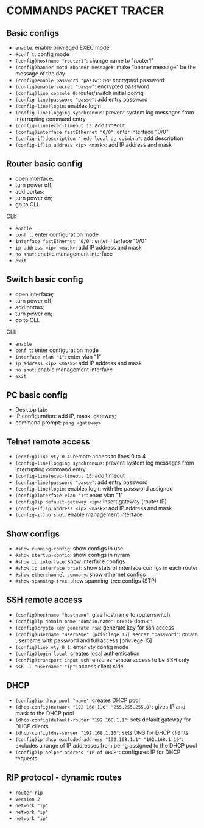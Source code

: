 # COMMANDS PACKET TRACER

## Basic configs
- `enable`: enable privileged EXEC mode
- `#conf t`: config mode
- `(config)hostname "router1"`: change name to "router1"
- `(config)banner motd #banner message#`: make "banner message" be the message of the day
- `(config)enable password "passw"`: not encrypted password
- `(config)enable secret "passw"`: encrypted password
- `(config)line console 0`: router/switch initial config 
- `(config-line)password "passw"`: add entry password
- `(config-line)login`: enables login
- `(config-line)logging synchronous`: prevent system log messages from interrupting command entry
- `(config-line)exec-timeout 15`: add timeout
- `(config)interface fastEthernet "0/0"`: enter interface "0/0"
- `(config-if)description "rede local de coimbra"`: add description
- `(config-if)ip address <ip> <mask>`: add IP address and mask



## Router basic config
- open interface;
- turn power off;
- add portas;
- turn power on;
- go to CLI.

CLI:
- `enable`
- `conf t`: enter configuration mode
- `interface fastEthernet "0/0"`: enter interface "0/0"
- `ip address <ip> <mask>`: add IP address and mask
- `no shut`: enable management interface
- `exit`



## Switch basic config
- open interface;
- turn power off;
- add portas;
- turn power on;
- go to CLI.

CLI:
- `enable`
- `conf t`: enter configuration mode
- `interface vlan "1"`: enter vlan "1"
- `ip address <ip> <mask>`: add IP address and mask
- `no shut`: enable management interface
- `exit`



## PC basic config
- Desktop tab;
- IP configuration: add IP, mask, gateway;
- command prompt: `ping <gateway>`



## Telnet remote access
- `(config)line vty 0 4`: remote access to lines 0 to 4
- `(config-line)logging synchronous`: prevent system log messages from interrupting command entry
- `(config-line)exec-timeout 15`: add timeout
- `(config-line)password "passw"`: add entry password
- `(config-line)login`: enables login with the password assigned
- `(config)interface vlan "1"`: enter vlan "1"
- `(config)ip default-gateway <ip>`: insert gateway (router IP)
- `(config-if)ip address <ip> <mask>`: add IP address and mask
- `(config-if)no shut`: enable management interface



## Show configs
- `#show running-config`: show configs in use
- `#show startup-config`: show configs in nvram
- `#show ip interface`: show interface configs
- `#show ip interface brief`: show stats of interface configs in each router
- `#show etherchannel summary`: show ethernet configs
- `#show spanning-tree`: show spanning-tree configs (STP)



## SSH remote access
- `(config)hostname "hostname"`: give hostname to router/switch
- `(config)ip domain-name "domain.name"`: create domain
- `(config)crypto key generate rsa`: generate key for ssh access
- `(config)username "username" [privilege 15] secret "password"`: create username with password and full access [privilege 15]
- `(config)line vty 0 1`: enter vty config mode
- `(config)login local`: creates local authentication
- `(config)transport input ssh`: ensures remote access to be SSH only
- `ssh -l "username" "ip"`: access client side



## DHCP
- `(config)ip dhcp pool "name"`: creates DHCP pool
- `(dhcp-config)network "192.168.1.0" "255.255.255.0"`: gives IP and mask to the DHCP pool
- `(dhcp-config)default-router "192.168.1.1"`: sets default gateway for DHCP clients
- `(dhcp-config)dns-server "192.168.1.10"`: sets DNS for DHCP clients
- `(config)ip dhcp excluded-address "192.168.1.1" "192.168.1.10"`: excludes a range of IP addresses from being assigned to the DHCP pool 
- `(config)ip helper-address "IP of DHCP"`: configures IP for DHCP requests



## RIP protocol - dynamic routes
- `router rip`
- `version 2`
- `network "ip"`
- `network "ip"`
- `network "ip"`